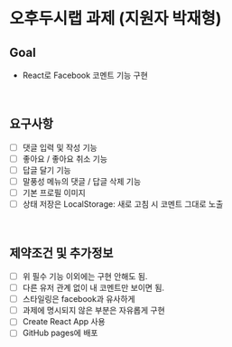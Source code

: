 # 오후두시랩 과제 (지원자 박재형)

## Goal

- React로 Facebook 코멘트 기능 구현

<br/>

## 요구사항

- [ ] 댓글 입력 및 작성 기능
- [ ] 좋아요 / 좋아요 취소 기능
- [ ] 답글 달기 기능
- [ ] 말풍성 메뉴의 댓글 / 답글 삭제 기능
- [ ] 기본 프로필 이미지
- [ ] 상태 저장은 LocalStorage: 새로 고침 시 코멘트 그대로 노출

<br/>

## 제약조건 및 추가정보

- [ ] 위 필수 기능 이외에는 구현 안해도 됨.
- [ ] 다른 유저 관계 없이 내 코멘트만 보이면 됨.
- [ ] 스타일링은 facebook과 유사하게
- [ ] 과제에 명시되지 않은 부분은 자유롭게 구현
- [ ] Create React App 사용
- [ ] GitHub pages에 배포
